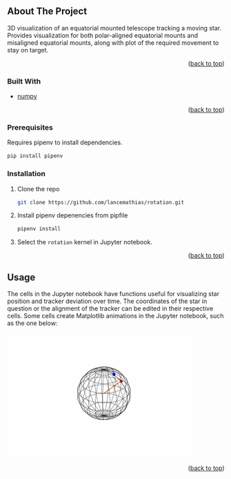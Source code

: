 <div id="top"></div>



<!-- ABOUT THE PROJECT -->
## About The Project

3D visualization of an equatorial mounted telescope tracking a moving star. Provides visualization for both polar-aligned equatorial mounts and misaligned equatorial mounts, along with plot of the required movement to stay on target.

<p align="right">(<a href="#top">back to top</a>)</p>



### Built With

* [numpy](https://numpy.org)

<p align="right">(<a href="#top">back to top</a>)</p>



<!-- GETTING STARTED -->

### Prerequisites

Requires pipenv to install dependencies.

  ```sh
  pip install pipenv
  ```

### Installation

1. Clone the repo
   ```sh
   git clone https://github.com/lancemathias/rotation.git
   ```
2. Install pipenv depenencies from pipfile
   ```sh
   pipenv install 
   ```
3. Select the `rotation` kernel in Jupyter notebook.

<p align="right">(<a href="#top">back to top</a>)</p>



<!-- USAGE EXAMPLES -->
## Usage

The cells in the Jupyter notebook have functions useful for visualizing star position and tracker deviation over time.
The coordinates of the star in question or the alignment of the tracker can be edited in their respective cells.
Some cells create Matplotlib animations in the Jupyter notebook, such as the one below:

![tracker_animation](https://github.com/lancemathias/rotation/raw/main/images/tracking.gif)

<p align="right">(<a href="#top">back to top</a>)</p>

